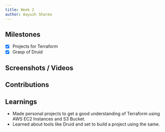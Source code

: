 ```yaml
---
title: Week 2
author: Aayush Sharma
---
```


## Milestones
- [X] Projects for Terraform
- [X] Grasp of Druid

## Screenshots / Videos 

## Contributions

## Learnings
- Made personal projects to get a good understanding of Terraform using AWS EC2 Instances and S3 Bucket.
- Learned about tools like Druid and set to build a project using the same.
